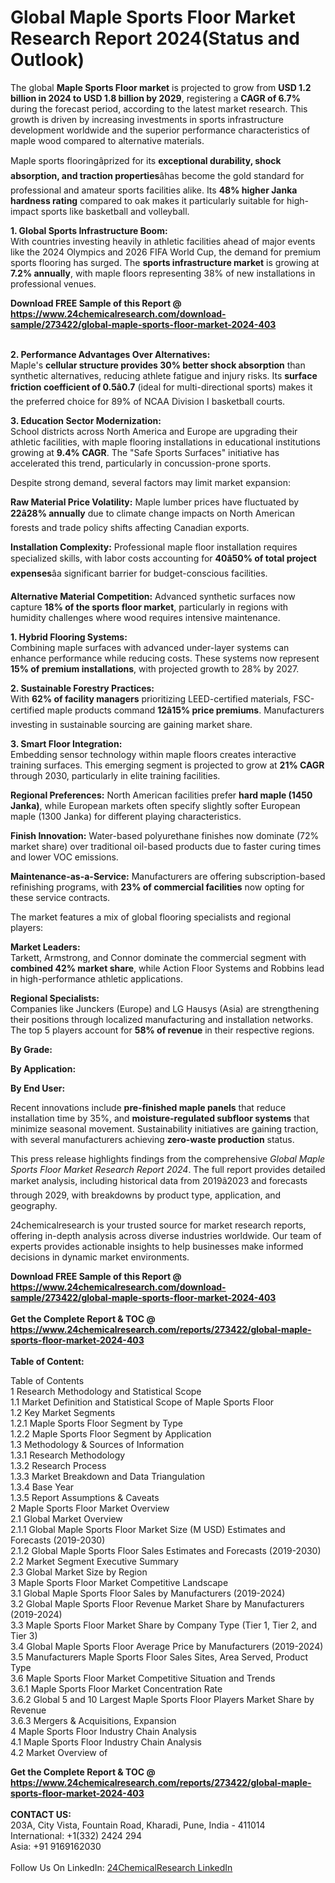<h1>Global Maple Sports Floor Market Research Report 2024(Status and Outlook)</h1><p>The global <strong>Maple Sports Floor market</strong> is projected to grow from <strong>USD 1.2 billion in 2024 to USD 1.8 billion by 2029</strong>, registering a <strong>CAGR of 6.7%</strong> during the forecast period, according to the latest market research. This growth is driven by increasing investments in sports infrastructure development worldwide and the superior performance characteristics of maple wood compared to alternative materials.</p><p>Maple sports flooringâprized for its <strong>exceptional durability, shock absorption, and traction properties</strong>âhas become the gold standard for professional and amateur sports facilities alike. Its <strong>48% higher Janka hardness rating</strong> compared to oak makes it particularly suitable for high-impact sports like basketball and volleyball.</p><p><strong>1. Global Sports Infrastructure Boom:</strong><br>
With countries investing heavily in athletic facilities ahead of major events like the 2024 Olympics and 2026 FIFA World Cup, the demand for premium sports flooring has surged. The <strong>sports infrastructure market</strong> is growing at <strong>7.2% annually</strong>, with maple floors representing 38% of new installations in professional venues.</p><div><b>Download FREE Sample of this Report @ 
            <a href="https://www.24chemicalresearch.com/download-sample/273422/global-maple-sports-floor-market-2024-403">
            https://www.24chemicalresearch.com/download-sample/273422/global-maple-sports-floor-market-2024-403</a></b></div><br><p><strong>2. Performance Advantages Over Alternatives:</strong><br>
Maple's <strong>cellular structure provides 30% better shock absorption</strong> than synthetic alternatives, reducing athlete fatigue and injury risks. Its <strong>surface friction coefficient of 0.5â0.7</strong> (ideal for multi-directional sports) makes it the preferred choice for 89% of NCAA Division I basketball courts.</p><p><strong>3. Education Sector Modernization:</strong><br>
School districts across North America and Europe are upgrading their athletic facilities, with maple flooring installations in educational institutions growing at <strong>9.4% CAGR</strong>. The "Safe Sports Surfaces" initiative has accelerated this trend, particularly in concussion-prone sports.</p><p>Despite strong demand, several factors may limit market expansion:</p><p><strong>Raw Material Price Volatility:</strong> Maple lumber prices have fluctuated by <strong>22â28% annually</strong> due to climate change impacts on North American forests and trade policy shifts affecting Canadian exports.</p><p><strong>Installation Complexity:</strong> Professional maple floor installation requires specialized skills, with labor costs accounting for <strong>40â50% of total project expenses</strong>âa significant barrier for budget-conscious facilities.</p><p><strong>Alternative Material Competition:</strong> Advanced synthetic surfaces now capture <strong>18% of the sports floor market</strong>, particularly in regions with humidity challenges where wood requires intensive maintenance.</p><p><strong>1. Hybrid Flooring Systems:</strong><br>
Combining maple surfaces with advanced under-layer systems can enhance performance while reducing costs. These systems now represent <strong>15% of premium installations</strong>, with projected growth to 28% by 2027.</p><p><strong>2. Sustainable Forestry Practices:</strong><br>
With <strong>62% of facility managers</strong> prioritizing LEED-certified materials, FSC-certified maple products command <strong>12â15% price premiums</strong>. Manufacturers investing in sustainable sourcing are gaining market share.</p><p><strong>3. Smart Floor Integration:</strong><br>
Embedding sensor technology within maple floors creates interactive training surfaces. This emerging segment is projected to grow at <strong>21% CAGR</strong> through 2030, particularly in elite training facilities.</p><p><strong>Regional Preferences:</strong> North American facilities prefer <strong>hard maple (1450 Janka)</strong>, while European markets often specify slightly softer European maple (1300 Janka) for different playing characteristics.</p><p><strong>Finish Innovation:</strong> Water-based polyurethane finishes now dominate (72% market share) over traditional oil-based products due to faster curing times and lower VOC emissions.</p><p><strong>Maintenance-as-a-Service:</strong> Manufacturers are offering subscription-based refinishing programs, with <strong>23% of commercial facilities</strong> now opting for these service contracts.</p><p>The market features a mix of global flooring specialists and regional players:</p><p><strong>Market Leaders:</strong><br>
Tarkett, Armstrong, and Connor dominate the commercial segment with <strong>combined 42% market share</strong>, while Action Floor Systems and Robbins lead in high-performance athletic applications.</p><p><strong>Regional Specialists:</strong><br>
Companies like Junckers (Europe) and LG Hausys (Asia) are strengthening their positions through localized manufacturing and installation networks. The top 5 players account for <strong>58% of revenue</strong> in their respective regions.</p><p><strong>By Grade:</strong></p><p><strong>By Application:</strong></p><p><strong>By End User:</strong></p><p>Recent innovations include <strong>pre-finished maple panels</strong> that reduce installation time by 35%, and <strong>moisture-regulated subfloor systems</strong> that minimize seasonal movement. Sustainability initiatives are gaining traction, with several manufacturers achieving <strong>zero-waste production</strong> status.</p><p>This press release highlights findings from the comprehensive <em>Global Maple Sports Floor Market Research Report 2024</em>. The full report provides detailed market analysis, including historical data from 2019â2023 and forecasts through 2029, with breakdowns by product type, application, and geography.</p><p>24chemicalresearch is your trusted source for market research reports, offering in-depth analysis across diverse industries worldwide. Our team of experts provides actionable insights to help businesses make informed decisions in dynamic market environments.</p><div><b>Download FREE Sample of this Report @ 
            <a href="https://www.24chemicalresearch.com/download-sample/273422/global-maple-sports-floor-market-2024-403">
            https://www.24chemicalresearch.com/download-sample/273422/global-maple-sports-floor-market-2024-403</a></b></div><br><div><b>Get the Complete Report & TOC @ 
            <a href="https://www.24chemicalresearch.com/reports/273422/global-maple-sports-floor-market-2024-403">
            https://www.24chemicalresearch.com/reports/273422/global-maple-sports-floor-market-2024-403</a></b></div><br>
            <b>Table of Content:</b><p>Table of Contents<br />
1 Research Methodology and Statistical Scope<br />
1.1 Market Definition and Statistical Scope of Maple Sports Floor<br />
1.2 Key Market Segments<br />
1.2.1 Maple Sports Floor Segment by Type<br />
1.2.2 Maple Sports Floor Segment by Application<br />
1.3 Methodology & Sources of Information<br />
1.3.1 Research Methodology<br />
1.3.2 Research Process<br />
1.3.3 Market Breakdown and Data Triangulation<br />
1.3.4 Base Year<br />
1.3.5 Report Assumptions & Caveats<br />
2 Maple Sports Floor Market Overview<br />
2.1 Global Market Overview<br />
2.1.1 Global Maple Sports Floor Market Size (M USD) Estimates and Forecasts (2019-2030)<br />
2.1.2 Global Maple Sports Floor Sales Estimates and Forecasts (2019-2030)<br />
2.2 Market Segment Executive Summary<br />
2.3 Global Market Size by Region<br />
3 Maple Sports Floor Market Competitive Landscape<br />
3.1 Global Maple Sports Floor Sales by Manufacturers (2019-2024)<br />
3.2 Global Maple Sports Floor Revenue Market Share by Manufacturers (2019-2024)<br />
3.3 Maple Sports Floor Market Share by Company Type (Tier 1, Tier 2, and Tier 3)<br />
3.4 Global Maple Sports Floor Average Price by Manufacturers (2019-2024)<br />
3.5 Manufacturers Maple Sports Floor Sales Sites, Area Served, Product Type<br />
3.6 Maple Sports Floor Market Competitive Situation and Trends<br />
3.6.1 Maple Sports Floor Market Concentration Rate<br />
3.6.2 Global 5 and 10 Largest Maple Sports Floor Players Market Share by Revenue<br />
3.6.3 Mergers & Acquisitions, Expansion<br />
4 Maple Sports Floor Industry Chain Analysis<br />
4.1 Maple Sports Floor Industry Chain Analysis<br />
4.2 Market Overview of</p><div><b>Get the Complete Report & TOC @ 
            <a href="https://www.24chemicalresearch.com/reports/273422/global-maple-sports-floor-market-2024-403">
            https://www.24chemicalresearch.com/reports/273422/global-maple-sports-floor-market-2024-403</a></b></div><br><b>CONTACT US:</b><br>
            203A, City Vista, Fountain Road, Kharadi, Pune, India - 411014<br>
            International: +1(332) 2424 294<br>
            Asia: +91 9169162030 <br><br>
            Follow Us On LinkedIn: <a href="https://www.linkedin.com/company/24chemicalresearch/">24ChemicalResearch LinkedIn</a>